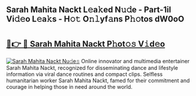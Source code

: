 ## Sarah Mahita Nackt L𝚎a𝚔ed N𝚞𝚍e - Part-1il Vi𝚍𝚎o L𝚎a𝚔s - H𝚘𝚝 O𝚗𝚕yf𝚊ns P𝚑𝚘tos dW0oO

# <h2><a href="http://kf69j7g.oniu.top/?m=Sarah+Mahita+Nackt">🔗👉 🔴 Sarah Mahita Nackt P𝚑ot𝚘𝚜 V𝚒d𝚎o</a></h2>

[![Sarah Mahita Nackt Nu𝚍e𝚜](https://i.imgur.com/0qMVB7G.gif)](http://kf69j7g.oniu.top/?m=Sarah+Mahita+Nackt)
Online innovator and multimedia entertainer Sarah Mahita Nackt, recognized for disseminating dance and lifestyle information via viral dance routines and compact clips. Selfless humanitarian worker Sarah Mahita Nackt, famed for their commitment and courage in helping those in need around the world.  
